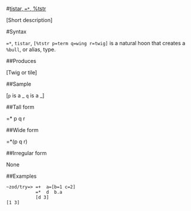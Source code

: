 #[tistar, `=*`, %tstr](#tstr)

[Short description]

#Syntax

`=*`, `tistar`, `[%tstr p=term q=wing r=twig]` is a natural hoon
that creates a `%bull`, or alias, type.

##Produces

[Twig or tile]

##Sample

[`p` is a _
`q` is a _]

##Tall form

=*  p  q
        r

##Wide form

=*(p q r)

##Irregular form

None

##Examples

    ~zod/try=> =+  a=[b=1 c=2]
               =*  d  b.a
               [d 3]
    [1 3]
